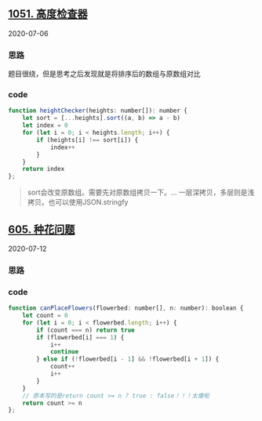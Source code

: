 ## [1051. 高度检查器](https://leetcode-cn.com/problems/height-checker/)
2020-07-06
### 思路 
题目很绕，但是思考之后发现就是将排序后的数组与原数组对比
### code
```js
function heightChecker(heights: number[]): number {
    let sort = [...heights].sort((a, b) => a - b)
    let index = 0
    for (let i = 0; i < heights.length; i++) {
        if (heights[i] !== sort[i]) {
            index++
        }
    }
    return index
};
```
> sort会改变原数组。需要先对原数组拷贝一下。... 一层深拷贝，多层则是浅拷贝。也可以使用JSON.stringfy


## [605. 种花问题](https://leetcode-cn.com/problems/can-place-flowers/)
2020-07-12
### 思路
### code
```js
function canPlaceFlowers(flowerbed: number[], n: number): boolean {
    let count = 0
    for (let i = 0; i < flowerbed.length; i++) {
        if (count === n) return true
        if (flowerbed[i] === 1) {
            i++
            continue
        } else if (!flowerbed[i - 1] && !flowerbed[i + 1]) {
            count++
            i++
        }
    }
    // 原本写的是return count >= n ? true : false！！！太傻啦
    return count >= n  
};
```